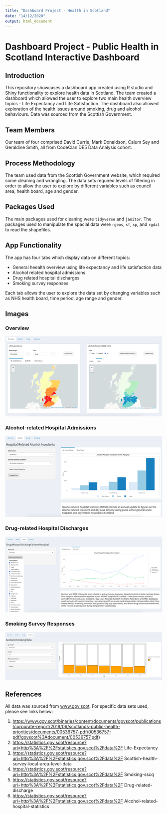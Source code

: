 ```yaml
---
title: "Dashboard Project - Health in Scotland"
date: "14/12/2020"
output: html_document
---
```


# Dashboard Project - Public Health in Scotland Interactive Dashboard

## Introduction
This repository showcases a dashboard app created using R studio and Shiny functionality to explore health data in Scotland.  The team created a dashboard which allowed the user to explore two main health overview topics - Life Expectancy and Life Satisfaction.  The dashboard also allowed exploration of the health issues around smoking, drug and alcohol behaviours. Data was sourced from the Scottish Government.

## Team Members

Our team of four comprised David Currie, Mark Donaldson, Calum Sey and Geraldine Smith, all from CodeClan DE5 Data Analysis cohort.

## Process Methodology
The team used data from the Scottish Government website, which required some cleaning and wrangling. The data sets required levels of filtering in order to allow the user to explore by different variables such as council area, health board, age and gender.

## Packages Used
The main packages used for cleaning were `tidyverse` and `janitor`.  The packages used to manipulate the spacial data were `rgeos`, `sf`, `sp`, and `rgdal` to read the shapefiles.

## App Functionality
The app has four tabs which display data on different topics:

+ General heealth overview using life expectancy and life satisfaction data
+ Alcohol related hospital admissions
+ Drug related hospital discharges 
+ Smoking survey responses

Each tab allows the user to explore the data set by changing variables such as NHS health board, time period, age range and gender.

## Images
### Overview
![Overview Tab](images/life_expectancy_&_life_satisfaction.png "Overview")

### Alcohol-related Hospital Admissions
![Alcohol Tab](images/hospital_related_alcohol_incidents.png)

### Drug-related Hospital Discharges
![Drug Tab](images/drug_misuse_discharges_from_hospital.png)

### Smoking Survey Responses
![Smoking Tab](images/scotland_smoking_data.png)

## References

All data was sourced from www.gov.scot. For specific data sets used, please see links below:

1. https://www.gov.scot/binaries/content/documents/govscot/publications/corporate-report/2018/06/scotlands-public-health-priorities/documents/00536757-pdf/00536757-pdf/govscot%3Adocument/00536757.pdf​)
2. https://statistics.gov.scot/resource?uri=http%3A%2F%2Fstatistics.gov.scot%2Fdata%2F Life-Expectancy
3. https://statistics.gov.scot/resource?uri=http%3A%2F%2Fstatistics.gov.scot%2Fdata%2F Scottish-health-survey-local-area-level-data
4. https://statistics.gov.scot/resource?uri=http%3A%2F%2Fstatistics.gov.scot%2Fdata%2F Smoking-sscq
5. https://statistics.gov.scot/resource?uri=http%3A%2F%2Fstatistics.gov.scot%2Fdata%2F Drug-related-discharge
6. https://statistics.gov.scot/resource?uri=http%3A%2F%2Fstatistics.gov.scot%2Fdata%2F Alcohol-related-hospital-statistics



